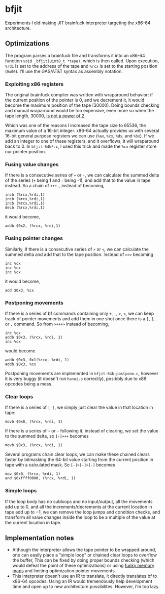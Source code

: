 # bfjit

Experiments I did making JIT brainfuck interpreter targeting the x86-64 architecture.

## Optimizations

The program parses a brainfuck file and transforms it into an x86-64 function `void _bfjit(uint8_t *tape)`, which is then called. Upon execution, `%rdi` is set to the address of the tape and `%rcx` is set to the starting position (`0x00`). I'll use the GAS/AT&T syntax as assembly notation.

### Exploiting x86 registers

The original brainfuck compiler was written with wraparound behavior: if the current position of the pointer is 0, and we decrement it, it would become the maximum position of the tape (30000). Doing bounds checking and manual wraparound would be too expensive, even more so when the tape length, 30000, [is not a power of 2](https://stackoverflow.com/questions/11040646/faster-modulus-in-c-c).

Which was one of the reasons I increased the tape size to 65536, the maximum value of a 16-bit integer. x86-64 actually provides us with several 16-bit general purpose registers we can use (`%ax`, `%cx`, `%dx`, and `%bx`). If we add an integer to one of these registers, and it overflows, it will wraparound back to 0. In `bfjit-64k*.c`, I used this trick and made the `%cx` register store our pointer position.

### Fusing value changes

If there is a consecutive series of `+` or `-`, we can calculate the summed delta of the series (`+` being 1 and `-` being -1), and add that to the value in tape instead. So a chain of `+++-`, instead of becoming,

```
incb (%rcx,%rdi,1)
incb (%rcx,%rdi,1)
incb (%rcx,%rdi,1)
decb (%rcx,%rdi,1)
```

it would become,

```
addb $0x2, (%rcx, %rdi,1)
```

### Fusing pointer changes

Similarly, if there is a consecutive series of `>` or `<`, we can calculate the summed delta and add that to the tape position. Instead of `>>>` becoming

```
inc %cx
inc %cx
inc %cx
```

it would become,

```
add $0x3, %cx
```

### Postponing movements

If there is a series of bf commands containing only `+`, `-`, `>`, `<`, we can keep track of pointer movements and add them in one shot once there is a `[`, `]`, `.` or `,` command. So from `>+++>` instead of becoming,

```
inc %cx
addb $0x3, (%rcx, %rdi, 1)
inc %cx
```

would become

```
addb $0x3, 0x1(%rcx, %rdi, 1)
addb $0x3, %cx
```

Postponing movements are implemented in `bfjit-64k-postpone.c`, however it is very buggy (it doesn't run `hanoi.b` correctly), posibbly due to x86 opcodes being a mess.

### Clear loops

If there is a series of `[-]`, we simply just clear the value in that location in tape:

```
movb $0x0, (%rcx, %rdi, 1)
```

If there is a series of `+` or `-` following it, instead of clearing, we set the value to the summed delta, so `[-]+++` becomes

```
movb $0x3, (%rcx, %rdi, 1)
```

Several programs chain clear loops, we can make these chained clears faster by bitmasking the 64-bit value starting from the current position in tape with a calculated mask. So `[-]>[-]>[-]` becomes

```
mov $0x0, (%rcx, %rdi, 1)
and $0xffff0000, (%rcx, %rdi, 1)
```

### Simple loops

If the loop body has no subloops and no input/output, all the movements add up to 0, and all the increments/decrements at the current location in tape add up to −1, we can remove the loop jumps and condition checks, and transform all value changes inside the loop to be a multiple of the value at the current location in tape.


## Implementation notes

* Although the interpreter allows the tape pointer to be wrapped around, one can easily place a "simple loop" or chained clear loops to overflow the buffer, This can be fixed by doing proper bounds checking (which would defeat the point of these optimizations) or using [funky memory maps](https://nullprogram.com/blog/2016/04/10/) and limiting optimization pointer movements.
* This interpreter doesn't use an IR to translate, it directly translates bf to x86-64 opcodes. Using an IR would tremendously help development time and open up to new architecture possibilites. However, i'm too lazy.

